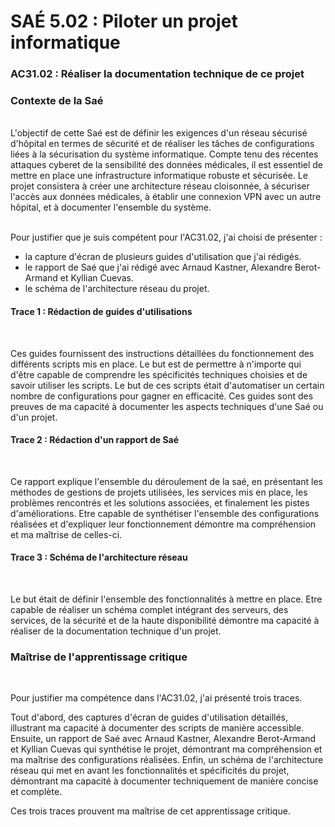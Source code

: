 # SAÉ 5.02 : Piloter un projet informatique
###  AC31.02 : Réaliser la documentation technique de ce projet
### Contexte de la Saé
<br/>
L'objectif de cette Saé est de définir les exigences d'un réseau sécurisé d'hôpital en termes de sécurité et de réaliser les tâches de configurations liées à la sécurisation du système informatique. 
Compte tenu des récentes attaques cyberet de la sensibilité des données médicales, il est essentiel de mettre en place une infrastructure informatique robuste et sécurisée. Le projet consistera à créer une architecture
réseau cloisonnée, à sécuriser l'accès aux données médicales, à établir une connexion VPN avec un autre hôpital, et à documenter l'ensemble du système.


<br/>Pour justifier que je suis compétent pour l'AC31.02, j'ai choisi de présenter :
- la capture d'écran de plusieurs guides d'utilisation que j'ai rédigés.
- le rapport de Saé que j'ai rédigé avec Arnaud Kastner, Alexandre Berot-Armand et Kyllian Cuevas.
-  le schéma de l'architecture réseau du projet.

#### Trace 1 : Rédaction de guides d'utilisations
<br/>

Ces guides fournissent des instructions détaillées du fonctionnement des différents scripts mis en place. Le but est de permettre à n'importe qui d'être capable de comprendre les spécificités techniques choisies et de savoir utiliser les scripts.
Le but de ces scripts était d'automatiser un certain nombre de configurations pour gagner en efficacité.
Ces guides sont des preuves de ma capacité à documenter les aspects techniques d'une Saé ou d'un projet.
<br/>

#### Trace 2 : Rédaction d'un rapport de Saé 
<br/>

Ce rapport explique l'ensemble du déroulement de la saé, en présentant les méthodes de gestions de projets utilisées, les services mis en place, les problèmes rencontrés et les solutions associées, et finalement les pistes d'améliorations. 
Etre capable de synthétiser l'ensemble des configurations réalisées et d'expliquer leur fonctionnement démontre ma compréhension et ma maîtrise de celles-ci. 

#### Trace 3 : Schéma de l'architecture réseau
<br/>

Le but était de définir l'ensemble des fonctionnalités à mettre en place.
Etre capable de réaliser un schéma complet intégrant des serveurs, des services, de la sécurité et de la haute disponibilité démontre ma capacité à réaliser de la documentation technique d'un projet.
<br/>

### Maîtrise de l'apprentissage critique
<br/>

Pour justifier ma compétence dans l'AC31.02, j'ai présenté trois traces. 

Tout d'abord, des captures d'écran de guides d'utilisation détaillés, illustrant ma capacité à documenter des scripts de manière accessible. 
Ensuite, un rapport de Saé avec Arnaud Kastner, Alexandre Berot-Armand et Kyllian Cuevas qui synthétise le projet, démontrant ma compréhension et ma maîtrise des configurations réalisées. 
Enfin, un schéma de l'architecture réseau qui met en avant les fonctionnalités et spécificités du projet, démontrant ma capacité à documenter techniquement de manière concise et complète.

Ces trois traces prouvent ma maîtrise de cet apprentissage critique.
